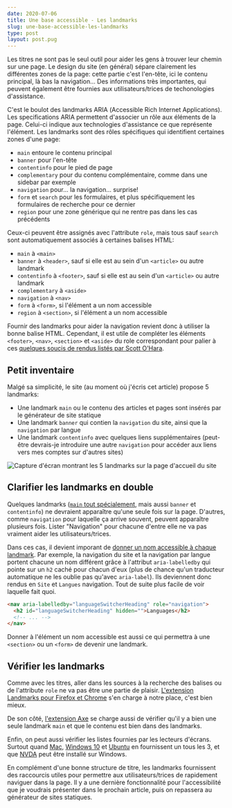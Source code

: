 ```yaml
---
date: 2020-07-06
title: Une base accessible - Les landmarks
slug: une-base-accessible-les-landmarks
type: post
layout: post.pug
---
```

Les titres ne sont pas le seul outil pour aider les gens à trouver leur chemin sur une page. Le design du site (en général) sépare clairement les différentes zones de la page: cette partie c'est l'en-tête, ici le contenu principal, là bas la navigation... Des informations très importantes, qui peuvent également être fournies aux utilisateurs/trices de techonologies d'assistance.

C'est le boulot des landmarks ARIA (<span lang="en">Accessible Rich Internet Applications</span>). Les specifications ARIA permettent d'associer un rôle aux éléments de la page. Celui-ci indique aux technologies d'assistance ce que représente l'élément. Les landmarks sont des rôles spécifiques qui identifient certaines zones d'une page:

- `main` entoure le contenu principal
- `banner` pour l'en-tête
- `contentinfo` pour le pied de page
- `complementary` pour du contenu complémentaire, comme dans une sidebar par exemple
- `navigation` pour... la navigation... surprise!
- `form` et `search` pour les formulaires, et plus spécifiquement les formulaires de recherche pour ce dernier
- `region` pour une zone générique qui ne rentre pas dans les cas précédents

Ceux-ci peuvent être assignés avec l'attribute `role`, mais tous sauf `search` sont automatiquement associés à certaines balises HTML:

- `main` à `<main>`
- `banner` à `<header>`, sauf si elle est au sein d'un `<article>` ou autre landmark
- `contentinfo` à `<footer>`, sauf si elle est au sein d'un `<article>` ou autre landmark
- `complementary` à `<aside>`
- `navigation` à `<nav>`
- `form` à `<form>`, si l'élément a un nom accessible
- `region` à `<section>`, si l'élément a un nom accessible

Fournir des landmarks pour aider la navigation revient donc à utiliser la bonne balise HTML. Cependant, il est utile de compléter les éléments `<footer>`, `<nav>`, `<section>` et `<aside>` du role correspondant pour palier à ces <a href="https://www.scottohara.me/blog/2019/04/05/landmarks-exposed.html" hreflang="en">quelques soucis de rendus listés par Scott O'Hara</a>.

Petit inventaire
---

Malgé sa simplicité, le site (au moment où j'écris cet article) propose 5 landmarks:

- Une landmark `main` ou le contenu des articles et pages sont insérés par le générateur de site statique
- Une landmark `banner` qui contien la `navigation` du site, ainsi que la `navigation` par langue
- Une landmark `contentinfo` avec quelques liens supplémentaires (peut-être devrais-je introduire une autre `navigation` pour accéder aux liens vers mes comptes sur d'autres sites)

<img src="/media/romaricpascal-homepage-landmarks.png" alt="Capture d'écran montrant les 5 landmarks sur la page d'accueil du site">

Clarifier les landmarks en double
---

Quelques landmarks (<a href="https://dequeuniversity.com/rules/axe/3.5/landmark-one-main" hreflang="en">`main` tout spécialement</a>, mais aussi `banner` et `contentinfo`) ne devraient apparaître qu'une seule fois sur la page. D'autres, comme `navigation` pour laquelle ça arrive souvent, peuvent apparaître plusieurs fois. Lister "Navigation" pour chacune d'entre elle ne va pas vraiment aider les utilisateurs/trices.

Dans ces cas, il devient imporant de [donner un nom accessible à chaque landmark][provide-accessible-name]. Par exemple, la navigation du site et la navigation par langue portent chacune un nom différent grâce à l'attribut `aria-labelledby` qui pointe sur un `h2` caché pour chacun d'eux (plus de chance qu'un traducteur automatique ne les oublie pas qu'avec `aria-label`). Ils deviennent donc rendus en `Site` et `Langues` navigation. Tout de suite plus facile de voir laquelle fait quoi.

```html
<nav aria-labelledby="languageSwitcherHeading" role="navigation">
  <h2 id="languageSwitcherHeading" hidden="">Languages</h2>
  <!-- ... -->
</nav>
```

Donner à l'élément un nom accessible est aussi ce qui permettra à une `<section>` ou un `<form>` de devenir une landmark.

Vérifier les landmarks
---

Comme avec les titres, aller dans les sources à la recherche des balises ou de l'attribute `role` ne va pas être une partie de plaisir. <a href="http://matatk.agrip.org.uk/landmarks/" hreflang="en">L'extension Landmarks pour Firefox et Chrome</a> s'en charge à notre place, c'est bien mieux.

De son côté, <a href="https://www.deque.com/axe/" hreflang="en">l'extension Axe</a> se charge aussi de vérifier qu'il y a bien une seule landmark `main` et que le contenu est bien dans des landmarks.

Enfin, on peut aussi vérifier les listes fournies par les lecteurs d'écrans. Surtout quand [Mac][voiceover], [Windows 10][narrator] et [Ubuntu][orca] en fournissent un tous les 3, et que <a href="https://www.nvaccess.org/download/" hreflang="en">NVDA</a> peut être installé sur Windows.

En complément d'une bonne structure de titre, les landmarks fournissent des raccourcis utiles pour permettre aux utilisateurs/trices de rapidement naviguer dans la page. Il y a une dernière fonctionnalité pour l'accessibilité que je voudrais présenter dans le prochain article, puis on repassera au générateur de sites statiques.

[provide-accessible-name]: https://www.24joursdeweb.fr/2019/les-noms-accessibles-dans-tous-leurs-etats/
[landmarks-extension]: http://matatk.agrip.org.uk/landmarks/
[voiceover]: https://help.apple.com/voiceover/mac/10.15/?lang=fr
[narrator]: https://support.microsoft.com/fr-fr/help/22798/windows-10-complete-guide-to-narrator
[orca]: https://help.gnome.org/users/orca/stable/index.html.fr
